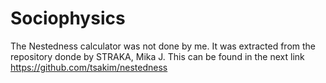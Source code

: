 # Sociophysics
 
The Nestedness calculator was not done by me. It was extracted from the repository donde by STRAKA, Mika J. This can be found in the next link https://github.com/tsakim/nestedness

